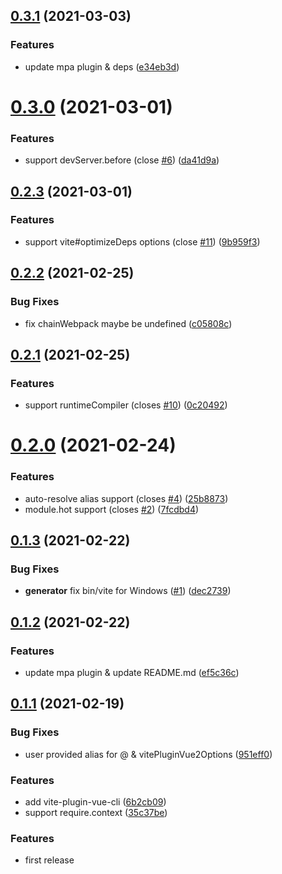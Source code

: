 <a name="0.3.1"></a>
## [0.3.1](https://github.com/IndexXuan/vue-cli-plugin-vite/compare/v0.3.0...v0.3.1) (2021-03-03)


### Features

* update mpa plugin & deps ([e34eb3d](https://github.com/IndexXuan/vue-cli-plugin-vite/commit/e34eb3d))



<a name="0.3.0"></a>
# [0.3.0](https://github.com/IndexXuan/vue-cli-plugin-vite/compare/v0.2.2...v0.3.0) (2021-03-01)


### Features

* support devServer.before (close [#6](https://github.com/IndexXuan/vue-cli-plugin-vite/issues/6)) ([da41d9a](https://github.com/IndexXuan/vue-cli-plugin-vite/commit/da41d9a))



<a name="0.2.3"></a>
## [0.2.3](https://github.com/IndexXuan/vue-cli-plugin-vite/compare/v0.2.2...v0.2.3) (2021-03-01)


### Features

* support vite#optimizeDeps options (close [#11](https://github.com/IndexXuan/vue-cli-plugin-vite/issues/11)) ([9b959f3](https://github.com/IndexXuan/vue-cli-plugin-vite/commit/9b959f3))



<a name="0.2.2"></a>
## [0.2.2](https://github.com/IndexXuan/vue-cli-plugin-vite/compare/v0.2.1...v0.2.2) (2021-02-25)


### Bug Fixes

* fix chainWebpack maybe be undefined ([c05808c](https://github.com/IndexXuan/vue-cli-plugin-vite/commit/c05808c))



<a name="0.2.1"></a>
## [0.2.1](https://github.com/IndexXuan/vue-cli-plugin-vite/compare/v0.2.0...v0.2.1) (2021-02-25)


### Features

* support runtimeCompiler (closes [#10](https://github.com/IndexXuan/vue-cli-plugin-vite/issues/10)) ([0c20492](https://github.com/IndexXuan/vue-cli-plugin-vite/commit/0c20492))



<a name="0.2.0"></a>
# [0.2.0](https://github.com/IndexXuan/vue-cli-plugin-vite/compare/v0.1.3...v0.2.0) (2021-02-24)


### Features

* auto-resolve alias support (closes [#4](https://github.com/IndexXuan/vue-cli-plugin-vite/issues/4)) ([25b8873](https://github.com/IndexXuan/vue-cli-plugin-vite/commit/25b8873))
* module.hot support (closes [#2](https://github.com/IndexXuan/vue-cli-plugin-vite/issues/2)) ([7fcdbd4](https://github.com/IndexXuan/vue-cli-plugin-vite/commit/7fcdbd4))



<a name="0.1.3"></a>
## [0.1.3](https://github.com/IndexXuan/vue-cli-plugin-vite/compare/v0.1.2...v0.1.3) (2021-02-22)


### Bug Fixes

* **generator** fix bin/vite for Windows ([#1](https://github.com/IndexXuan/vue-cli-plugin-vite/issues/1)) ([dec2739](https://github.com/IndexXuan/vue-cli-plugin-vite/commit/dec2739))



<a name="0.1.2"></a>
## [0.1.2](https://github.com/IndexXuan/vue-cli-plugin-vite/compare/v0.1.1...v0.1.2) (2021-02-22)


### Features

* update mpa plugin & update README.md ([ef5c36c](https://github.com/IndexXuan/vue-cli-plugin-vite/commit/ef5c36c))



<a name="0.1.1"></a>
## [0.1.1](https://github.com/IndexXuan/vue-cli-plugin-vite/compare/6b2cb09...v0.1.1) (2021-02-19)


### Bug Fixes

* user provided alias for @ & vitePluginVue2Options ([951eff0](https://github.com/IndexXuan/vue-cli-plugin-vite/commit/951eff0))


### Features

* add vite-plugin-vue-cli ([6b2cb09](https://github.com/IndexXuan/vue-cli-plugin-vite/commit/6b2cb09))
* support require.context ([35c37be](https://github.com/IndexXuan/vue-cli-plugin-vite/commit/35c37be))



<a name="0.1.0"></a>

### Features
* first release
